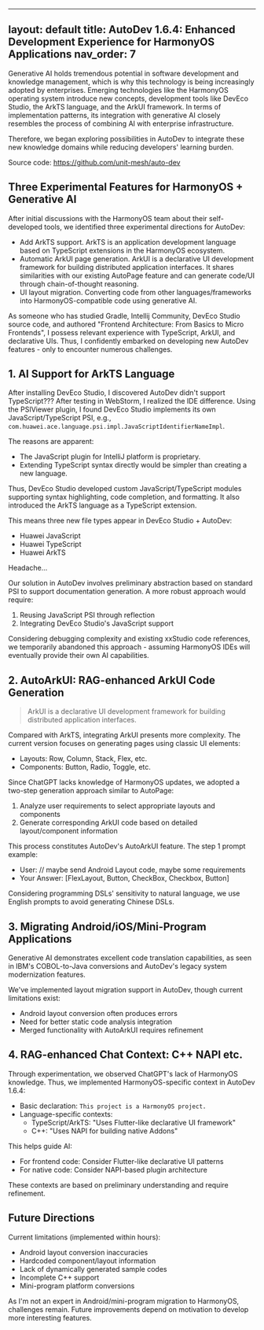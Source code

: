 

---
layout: default
title: AutoDev 1.6.4: Enhanced Development Experience for HarmonyOS Applications
nav_order: 7
---

Generative AI holds tremendous potential in software development and knowledge management, which is why this technology is being increasingly adopted by enterprises. Emerging technologies like the HarmonyOS operating system introduce new concepts, development tools like DevEco Studio, the ArkTS language, and the ArkUI framework. In terms of implementation patterns, its integration with generative AI closely resembles the process of combining AI with enterprise infrastructure.

Therefore, we began exploring possibilities in AutoDev to integrate these new knowledge domains while reducing developers' learning burden.

Source code: https://github.com/unit-mesh/auto-dev

## Three Experimental Features for HarmonyOS + Generative AI

After initial discussions with the HarmonyOS team about their self-developed tools, we identified three experimental directions for AutoDev:

- Add ArkTS support. ArkTS is an application development language based on TypeScript extensions in the HarmonyOS ecosystem.
- Automatic ArkUI page generation. ArkUI is a declarative UI development framework for building distributed application interfaces. It shares similarities with our existing AutoPage feature and can generate code/UI through chain-of-thought reasoning.
- UI layout migration. Converting code from other languages/frameworks into HarmonyOS-compatible code using generative AI.

As someone who has studied Gradle, Intellij Community, DevEco Studio source code, and authored "Frontend Architecture: From Basics to Micro Frontends", I possess relevant experience with TypeScript, ArkUI, and declarative UIs. Thus, I confidently embarked on developing new AutoDev features - only to encounter numerous challenges.

## 1. AI Support for ArkTS Language

After installing DevEco Studio, I discovered AutoDev didn't support TypeScript??? After testing in WebStorm, I realized the IDE difference. Using the PSIViewer plugin, I found DevEco Studio implements its own JavaScript/TypeScript PSI, e.g., `com.huawei.ace.language.psi.impl.JavaScriptIdentifierNameImpl`.

The reasons are apparent:
- The JavaScript plugin for IntelliJ platform is proprietary.
- Extending TypeScript syntax directly would be simpler than creating a new language.

Thus, DevEco Studio developed custom JavaScript/TypeScript modules supporting syntax highlighting, code completion, and formatting. It also introduced the ArkTS language as a TypeScript extension.

This means three new file types appear in DevEco Studio + AutoDev:
- Huawei JavaScript
- Huawei TypeScript
- Huawei ArkTS

Headache...

Our solution in AutoDev involves preliminary abstraction based on standard PSI to support documentation generation. A more robust approach would require:
1. Reusing JavaScript PSI through reflection
2. Integrating DevEco Studio's JavaScript support

Considering debugging complexity and existing xxStudio code references, we temporarily abandoned this approach - assuming HarmonyOS IDEs will eventually provide their own AI capabilities.

## 2. AutoArkUI: RAG-enhanced ArkUI Code Generation

> ArkUI is a declarative UI development framework for building distributed application interfaces.

Compared with ArkTS, integrating ArkUI presents more complexity. The current version focuses on generating pages using classic UI elements:
- Layouts: Row, Column, Stack, Flex, etc.
- Components: Button, Radio, Toggle, etc.

Since ChatGPT lacks knowledge of HarmonyOS updates, we adopted a two-step generation approach similar to AutoPage:
1. Analyze user requirements to select appropriate layouts and components
2. Generate corresponding ArkUI code based on detailed layout/component information

This process constitutes AutoDev's AutoArkUI feature. The step 1 prompt example:
- User: // maybe send Android Layout code, maybe some requirements
- Your Answer: [FlexLayout, Button, CheckBox, Checkbox, Button]

Considering programming DSLs' sensitivity to natural language, we use English prompts to avoid generating Chinese DSLs.

## 3. Migrating Android/iOS/Mini-Program Applications

Generative AI demonstrates excellent code translation capabilities, as seen in IBM's COBOL-to-Java conversions and AutoDev's legacy system modernization features. 

We've implemented layout migration support in AutoDev, though current limitations exist:
- Android layout conversion often produces errors
- Need for better static code analysis integration
- Merged functionality with AutoArkUI requires refinement

## 4. RAG-enhanced Chat Context: C++ NAPI etc.

Through experimentation, we observed ChatGPT's lack of HarmonyOS knowledge. Thus, we implemented HarmonyOS-specific context in AutoDev 1.6.4:
- Basic declaration: `This project is a HarmonyOS project.`
- Language-specific contexts:
  - TypeScript/ArkTS: "Uses Flutter-like declarative UI framework"
  - C++: "Uses NAPI for building native Addons"

This helps guide AI:
- For frontend code: Consider Flutter-like declarative UI patterns
- For native code: Consider NAPI-based plugin architecture

These contexts are based on preliminary understanding and require refinement.

## Future Directions

Current limitations (implemented within hours):
- Android layout conversion inaccuracies
- Hardcoded component/layout information
- Lack of dynamically generated sample codes
- Incomplete C++ support
- Mini-program platform conversions

As I'm not an expert in Android/mini-program migration to HarmonyOS, challenges remain. Future improvements depend on motivation to develop more interesting features.